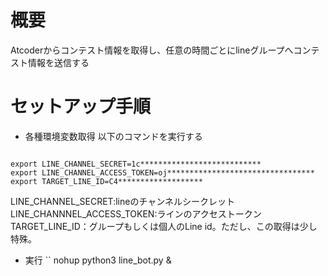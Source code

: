 # 概要
Atcoderからコンテスト情報を取得し、任意の時間ごとにlineグループへコンテスト情報を送信する

# セットアップ手順
- 各種環境変数取得
以下のコマンドを実行する
```

export LINE_CHANNEL_SECRET=1c***************************
export LINE_CHANNEL_ACCESS_TOKEN=oj*********************************
export TARGET_LINE_ID=C4*******************
```

LINE_CHANNEL_SECRET:lineのチャンネルシークレット
LINE_CHANNNEL_ACCESS_TOKEN:ラインのアクセストークン
TARGET_LINE_ID：グループもしくは個人のLine id。ただし、この取得は少し特殊。



- 実行
``
nohup python3 line_bot.py &
```
